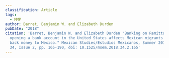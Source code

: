 ```yaml
---
classification: Article
tags:
  - MMP
author: Barret, Benjamin W. and Elizabeth Durden
pubDate: "2018"
citation: 'Barret, Benjamin W. and Elizabeth Durden	"Banking on Remittances? How
  opening a bank account in the United States affects Mexican migrants sending
  back money to Mexico." Mexican Studies/Estudios Mexicanos, Summer 2018, Vol.
  34, Issue 2, pp. 165-190, doi: 10.1525/msem.2018.34.2.165'
---
```

